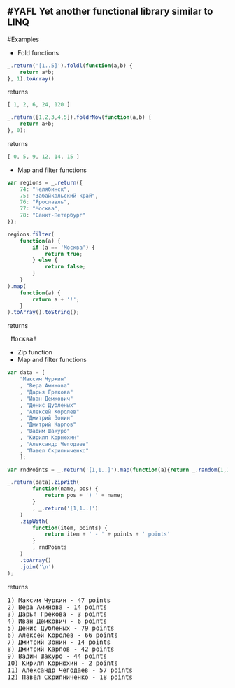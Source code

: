 #YAFL
Yet another functional library similar to LINQ
-----------------------------------------------
#Examples
* Fold functions
```javascript
_.return('[1..5]').foldl(function(a,b) {
	return a*b;
}, 1).toArray()
```
returns
```javascript
[ 1, 2, 6, 24, 120 ]
```

```javascript
_.return([1,2,3,4,5]).foldrNow(function(a,b) {
    return a+b;
}, 0);
```
returns
```javascript
[ 0, 5, 9, 12, 14, 15 ]
```


* Map and filter functions
```javascript
var regions = _.return({
	74: "Челябинск",
	75: "Забайкальский край",
	76: "Ярославль",
	77: "Москва",
	78: "Санкт-Петербург"
});

regions.filter(
	function(a) {
		if (a == 'Москва') {
			return true;
		} else {
			return false;
		}
	}
).map(
	function(a) {
		return a + '!';
	}
).toArray().toString();
```
returns
<pre> Москва! </pre>

* Zip function
* Map and filter functions
```javascript
var data = [
    "Максим Чуркин"
    , "Вера Аминова"
    , "Дарья Грекова"
    , "Иван Демкович"
    , "Денис Дубленых"
    , "Алексей Королев"
    , "Дмитрий Зонин"
    , "Дмитрий Карпов"
    , "Вадим Шакуро"
    , "Кирилл Корнюхин"
    , "Александр Чегодаев"
    , "Павел Скрипниченко"
    ];

var rndPoints = _.return('[1,1..]').map(function(a){return _.random(1,100);});

_.return(data).zipWith(
        function(name, pos) {
            return pos + ') ' + name;
        }
        , _.return('[1,1..]')
    )
    .zipWith(
        function(item, points) {
            return item + ' - ' + points + ' points'
        }
        , rndPoints
    )
    .toArray()
    .join('\n')
);
```
returns
<pre>
1) Максим Чуркин - 47 points
2) Вера Аминова - 14 points
3) Дарья Грекова - 3 points
4) Иван Демкович - 6 points
5) Денис Дубленых - 79 points
6) Алексей Королев - 66 points
7) Дмитрий Зонин - 14 points
8) Дмитрий Карпов - 42 points
9) Вадим Шакуро - 44 points
10) Кирилл Корнюхин - 2 points
11) Александр Чегодаев - 57 points
12) Павел Скрипниченко - 18 points
</pre>